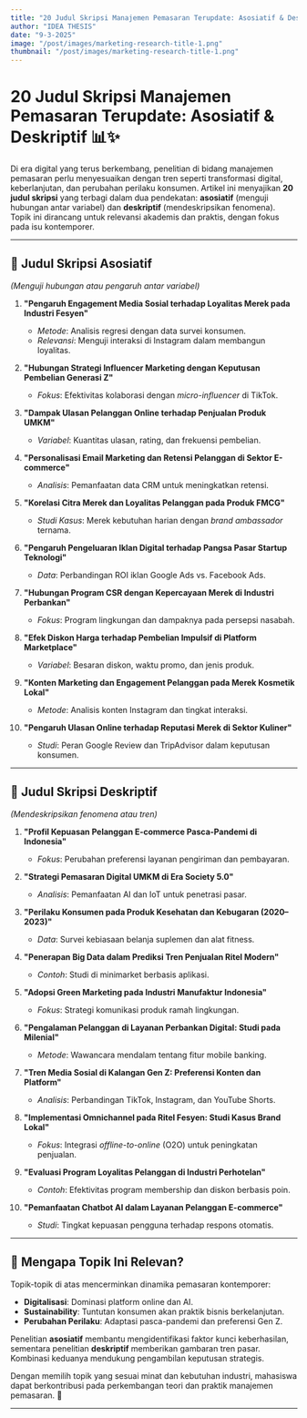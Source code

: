 ```yaml
---
title: "20 Judul Skripsi Manajemen Pemasaran Terupdate: Asosiatif & Deskriptif"
author: "IDEA THESIS"
date: "9-3-2025"
image: "/post/images/marketing-research-title-1.png"
thumbnail: "/post/images/marketing-research-title-1.png"
---
```


# 20 Judul Skripsi Manajemen Pemasaran Terupdate: Asosiatif & Deskriptif 📊✨

Di era digital yang terus berkembang, penelitian di bidang manajemen pemasaran perlu menyesuaikan dengan tren seperti transformasi digital, keberlanjutan, dan perubahan perilaku konsumen. Artikel ini menyajikan **20 judul skripsi** yang terbagi dalam dua pendekatan: **asosiatif** (menguji hubungan antar variabel) dan **deskriptif** (mendeskripsikan fenomena). Topik ini dirancang untuk relevansi akademis dan praktis, dengan fokus pada isu kontemporer.

---

## 📌 **Judul Skripsi Asosiatif**  
*(Menguji hubungan atau pengaruh antar variabel)*  

1. **"Pengaruh Engagement Media Sosial terhadap Loyalitas Merek pada Industri Fesyen"**  
   - *Metode*: Analisis regresi dengan data survei konsumen.  
   - *Relevansi*: Menguji interaksi di Instagram dalam membangun loyalitas.  

2. **"Hubungan Strategi Influencer Marketing dengan Keputusan Pembelian Generasi Z"**  
   - *Fokus*: Efektivitas kolaborasi dengan *micro-influencer* di TikTok.  

3. **"Dampak Ulasan Pelanggan Online terhadap Penjualan Produk UMKM"**  
   - *Variabel*: Kuantitas ulasan, rating, dan frekuensi pembelian.  

4. **"Personalisasi Email Marketing dan Retensi Pelanggan di Sektor E-commerce"**  
   - *Analisis*: Pemanfaatan data CRM untuk meningkatkan retensi.  

5. **"Korelasi Citra Merek dan Loyalitas Pelanggan pada Produk FMCG"**  
   - *Studi Kasus*: Merek kebutuhan harian dengan *brand ambassador* ternama.  

6. **"Pengaruh Pengeluaran Iklan Digital terhadap Pangsa Pasar Startup Teknologi"**  
   - *Data*: Perbandingan ROI iklan Google Ads vs. Facebook Ads.  

7. **"Hubungan Program CSR dengan Kepercayaan Merek di Industri Perbankan"**  
   - *Fokus*: Program lingkungan dan dampaknya pada persepsi nasabah.  

8. **"Efek Diskon Harga terhadap Pembelian Impulsif di Platform Marketplace"**  
   - *Variabel*: Besaran diskon, waktu promo, dan jenis produk.  

9. **"Konten Marketing dan Engagement Pelanggan pada Merek Kosmetik Lokal"**  
   - *Metode*: Analisis konten Instagram dan tingkat interaksi.  

10. **"Pengaruh Ulasan Online terhadap Reputasi Merek di Sektor Kuliner"**  
    - *Studi*: Peran Google Review dan TripAdvisor dalam keputusan konsumen.  

---

## 📌 **Judul Skripsi Deskriptif**  
*(Mendeskripsikan fenomena atau tren)*  

1. **"Profil Kepuasan Pelanggan E-commerce Pasca-Pandemi di Indonesia"**  
   - *Fokus*: Perubahan preferensi layanan pengiriman dan pembayaran.  

2. **"Strategi Pemasaran Digital UMKM di Era Society 5.0"**  
   - *Analisis*: Pemanfaatan AI dan IoT untuk penetrasi pasar.  

3. **"Perilaku Konsumen pada Produk Kesehatan dan Kebugaran (2020–2023)"**  
   - *Data*: Survei kebiasaan belanja suplemen dan alat fitness.  

4. **"Penerapan Big Data dalam Prediksi Tren Penjualan Ritel Modern"**  
   - *Contoh*: Studi di minimarket berbasis aplikasi.  

5. **"Adopsi Green Marketing pada Industri Manufaktur Indonesia"**  
   - *Fokus*: Strategi komunikasi produk ramah lingkungan.  

6. **"Pengalaman Pelanggan di Layanan Perbankan Digital: Studi pada Milenial"**  
   - *Metode*: Wawancara mendalam tentang fitur mobile banking.  

7. **"Tren Media Sosial di Kalangan Gen Z: Preferensi Konten dan Platform"**  
   - *Analisis*: Perbandingan TikTok, Instagram, dan YouTube Shorts.  

8. **"Implementasi Omnichannel pada Ritel Fesyen: Studi Kasus Brand Lokal"**  
   - *Fokus*: Integrasi *offline-to-online* (O2O) untuk peningkatan penjualan.  

9. **"Evaluasi Program Loyalitas Pelanggan di Industri Perhotelan"**  
   - *Contoh*: Efektivitas program membership dan diskon berbasis poin.  

10. **"Pemanfaatan Chatbot AI dalam Layanan Pelanggan E-commerce"**  
    - *Studi*: Tingkat kepuasan pengguna terhadap respons otomatis.  

---

## 🌟 **Mengapa Topik Ini Relevan?**  
Topik-topik di atas mencerminkan dinamika pemasaran kontemporer:  
- **Digitalisasi**: Dominasi platform online dan AI.  
- **Sustainability**: Tuntutan konsumen akan praktik bisnis berkelanjutan.  
- **Perubahan Perilaku**: Adaptasi pasca-pandemi dan preferensi Gen Z.  

Penelitian **asosiatif** membantu mengidentifikasi faktor kunci keberhasilan, sementara penelitian **deskriptif** memberikan gambaran tren pasar. Kombinasi keduanya mendukung pengambilan keputusan strategis.  

Dengan memilih topik yang sesuai minat dan kebutuhan industri, mahasiswa dapat berkontribusi pada perkembangan teori dan praktik manajemen pemasaran. 🚀  

---